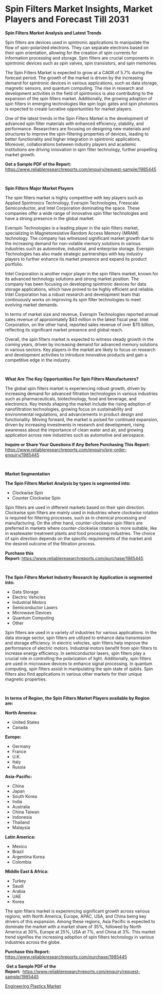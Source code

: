 <p><h1>Spin Filters Market Insights, Market Players and Forecast Till 2031</h1></p><p><strong>Spin Filters Market Analysis and Latest Trends</strong></p>
<p><p>Spin filters are devices used in spintronic applications to manipulate the flow of spin-polarized electrons. They can separate electrons based on their spin orientation, allowing for the creation of spin currents for information processing and storage. Spin filters are crucial components in spintronic devices such as spin valves, spin transistors, and spin memories.</p><p>The Spin Filters Market is expected to grow at a CAGR of 5.7% during the forecast period. The growth of the market is driven by the increasing demand for spintronic devices in various applications, such as data storage, magnetic sensors, and quantum computing. The rise in research and development activities in the field of spintronics is also contributing to the expansion of the spin filters market. Additionally, the growing adoption of spin filters in emerging technologies like spin logic gates and spin photonics is expected to create lucrative opportunities for market players.</p><p>One of the latest trends in the Spin Filters Market is the development of advanced spin filter materials with enhanced efficiency, stability, and performance. Researchers are focusing on designing new materials and structures to improve the spin-filtering properties of devices, leading to better functionality and higher integration in spintronic applications. Moreover, collaborations between industry players and academic institutions are driving innovation in spin filter technology, further propelling market growth.</p></p>
<p><strong>Get a Sample PDF of the Report:&nbsp;</strong> <a href="https://www.reliableresearchreports.com/enquiry/request-sample/1985445">https://www.reliableresearchreports.com/enquiry/request-sample/1985445</a></p>
<p>&nbsp;</p>
<p><strong>Spin Filters Major Market Players</strong></p>
<p><p>The spin filters market is highly competitive with key players such as Applied Spintronics Technology, Everspin Technologies, Freescale Semiconductor, and Intel Corporation dominating the space. These companies offer a wide range of innovative spin filter technologies and have a strong presence in the global market.</p><p>Everspin Technologies is a leading player in the spin filters market, specializing in Magnetoresistive Random Access Memory (MRAM) technology. The company has witnessed significant market growth due to the increasing demand for non-volatile memory solutions in various industries such as automotive, industrial, and enterprise storage. Everspin Technologies has also made strategic partnerships with key industry players to further enhance its market presence and expand its product portfolio.</p><p>Intel Corporation is another major player in the spin filters market, known for its advanced technology solutions and strong market position. The company has been focusing on developing spintronic devices for data storage applications, which have proved to be highly efficient and reliable. Intel Corporation has a robust research and development team that continuously works on improving its spin filter technologies to meet evolving market demands.</p><p>In terms of market size and revenue, Everspin Technologies reported annual sales revenue of approximately $43 million in the latest fiscal year. Intel Corporation, on the other hand, reported sales revenue of over $70 billion, reflecting its significant market presence and global reach.</p><p>Overall, the spin filters market is expected to witness steady growth in the coming years, driven by increasing demand for advanced memory solutions in various sectors. Key players in the market are likely to focus on research and development activities to introduce innovative products and gain a competitive edge in the industry.</p></p>
<p>&nbsp;</p>
<p><strong>What Are The Key Opportunities For Spin Filters Manufacturers?</strong></p>
<p><p>The global spin filters market is experiencing robust growth, driven by increasing demand for advanced filtration technologies in various industries such as pharmaceuticals, biotechnology, food and beverage, and electronics. Key trends shaping the market include the rising adoption of nanofiltration technologies, growing focus on sustainability and environmental regulations, and advancements in product design and functionality. Moving forward, the market is poised for continued expansion, driven by increasing investments in research and development, rising awareness about the importance of clean water and air, and growing application across new industries such as automotive and aerospace.</p></p>
<p><strong>Inquire or Share Your Questions If Any Before Purchasing This Report:</strong> <a href="https://www.reliableresearchreports.com/enquiry/pre-order-enquiry/1985445">https://www.reliableresearchreports.com/enquiry/pre-order-enquiry/1985445</a></p>
<p>&nbsp;</p>
<p><strong>Market Segmentation</strong></p>
<p><strong>The Spin Filters Market Analysis by types is segmented into:</strong></p>
<p><ul><li>Clockwise Spin</li><li>Counter Clockwise Spin</li></ul></p>
<p><p>Spin filters are used in different markets based on their spin direction. Clockwise spin filters are mainly used in industries where clockwise rotation is required for filtering processes, such as in chemical processing and manufacturing. On the other hand, counter-clockwise spin filters are preferred in markets where counter-clockwise rotation is more suitable, like in wastewater treatment plants and food processing industries. The choice of spin direction depends on the specific requirements of the market and the desired outcome of the filtration process.</p></p>
<p><strong>Purchase this Report:&nbsp;</strong><a href="https://www.reliableresearchreports.com/purchase/1985445">https://www.reliableresearchreports.com/purchase/1985445</a></p>
<p>&nbsp;</p>
<p><strong>The Spin Filters Market Industry Research by Application is segmented into:</strong></p>
<p><ul><li>Data Storage</li><li>Electric Vehicles</li><li>Industrial Motors</li><li>Semiconductor Lasers</li><li>Microwave Devices</li><li>Quantum Computing</li><li>Other</li></ul></p>
<p><p>Spin filters are used in a variety of industries for various applications. In the data storage sector, spin filters are utilized to enhance data transmission and storage efficiency. In electric vehicles, spin filters help improve the performance of electric motors. Industrial motors benefit from spin filters to increase energy efficiency. In semiconductor lasers, spin filters play a crucial role in controlling the polarization of light. Additionally, spin filters are used in microwave devices to enhance signal processing. In quantum computing, spin filters assist in manipulating the spin state of qubits. Spin filters also find applications in various other markets for their unique magnetic properties.</p></p>
<p>&nbsp;</p>
<p><strong>In terms of Region, the Spin Filters Market Players available by Region are:</strong></p>
<p>
    <p> <strong> North America: </strong>
        <ul>
            <li>United States</li>
            <li>Canada</li>
        </ul>
        </p> 
    <p> <strong> Europe: </strong>
        <ul>
            <li>Germany</li>
            <li>France</li>
            <li>U.K.</li>
            <li>Italy</li>
            <li>Russia</li>
        </ul>
        </p> 
    <p> <strong> Asia-Pacific: </strong>
        <ul>
            <li>China</li>
            <li>Japan</li>
            <li>South Korea</li>
            <li>India</li>
            <li>Australia</li>
            <li>China Taiwan</li>
            <li>Indonesia</li>
            <li>Thailand</li>
            <li>Malaysia</li>
        </ul>
        </p> 
    <p> <strong> Latin America: </strong>
        <ul>
            <li>Mexico</li>
            <li>Brazil</li>
            <li>Argentina Korea</li>
            <li>Colombia</li>
        </ul>
        </p> 
    <p> <strong> Middle East & Africa: </strong>
        <ul>
            <li>Turkey</li>
            <li>Saudi</li>
            <li>Arabia</li>
            <li>UAE</li>
            <li>Korea</li>
        </ul>
    </p>
    </p>
<p><p>The spin filters market is experiencing significant growth across various regions, with North America, Europe, APAC, USA, and China being key drivers of this expansion. Among these regions, Asia Pacific is expected to dominate the market with a market share of 35%, followed by North America at 30%, Europe at 25%, USA at 7%, and China at 3%. This market trend signifies the increasing adoption of spin filters technology in various industries across the globe.</p></p>
<p><strong>Purchase this Report: </strong><a href="https://www.reliableresearchreports.com/purchase/1985445">https://www.reliableresearchreports.com/purchase/1985445</a></p>
<p>&nbsp;<strong>Get a Sample PDF of the Report:&nbsp;&nbsp;</strong><a href="https://www.reliableresearchreports.com/enquiry/request-sample/1985445">https://www.reliableresearchreports.com/enquiry/request-sample/1985445</a></p>
<p><strong></strong></p>
<p><p><a href="https://bubble-tree-ea4.notion.site/Engineering-Plastics-Market-Research-Report-The-Key-To-Successful-Business-Strategy-Forecasted-for--97b1bfd9e97b4e7db8be9e877d9eee91">Engineering Plastics Market</a></p></p>